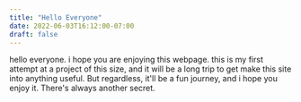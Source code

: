 ```yaml
---
title: "Hello Everyone"
date: 2022-06-03T16:12:00-07:00
draft: false
---
```


hello everyone. i hope you are enjoying this webpage.
this is my first attempt at a project of this size, and it will be a long trip to get make this site into anything useful.
 But regardless, it'll be a fun journey, and i hope you enjoy it.
 There's always another secret.
